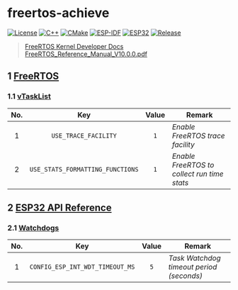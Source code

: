 # freertos-achieve

[![License](https://img.shields.io/badge/License-MIT-important.svg?style=flat&logo=github)](https://www.mit-license.org)
[![C++](https://img.shields.io/badge/C++-11-success.svg?style=flat&logo=cplusplus)](https://isocpp.org)
[![CMake](https://img.shields.io/badge/CMake-3.5-success.svg?style=flat&logo=cmake)](https://cmake.org/cmake/help/v3.5)
[![ESP-IDF](https://img.shields.io/badge/ESP_IDF-4.4-success.svg?style=flat&logo=espressif)](https://dl.espressif.com/dl/esp-idf/?idf=4.4)
[![ESP32](https://img.shields.io/badge/ESP32-S3-success.svg?style=flat&logo=espHome)](https://docs.espressif.com/projects/esp-idf/zh_CN/v4.4/esp32s3/get-started/index.html)
[![Release](https://img.shields.io/badge/Release-0.5.0-informational.svg)](https://github.com/aaric/freertos-achieve/releases)

> [FreeRTOS Kernel Developer Docs](https://www.freertos.org/features.html)  
> [FreeRTOS_Reference_Manual_V10.0.0.pdf](https://www.freertos.org/Documentation/FreeRTOS_Reference_Manual_V10.0.0.pdf)

## 1 [FreeRTOS](https://docs.espressif.com/projects/esp-idf/en/release-v4.4/esp32/api-reference/system/freertos.html)

### 1.1 [vTaskList](https://www.freertos.org/a00021.html#vTaskList)

|No.|Key|Value|Remark|
|:---:|:---:|:---:|-----|
|1|`USE_TRACE_FACILITY`|`1`|*Enable FreeRTOS trace facility*|
|2|`USE_STATS_FORMATTING_FUNCTIONS`|`1`|*Enable FreeRTOS to collect run time stats*|

## 2 [ESP32 API Reference](https://docs.espressif.com/projects/esp-idf/zh_CN/release-v4.4/esp32/api-reference/index.html)

### 2.1 [Watchdogs](https://docs.espressif.com/projects/esp-idf/en/release-v4.4/esp32/api-reference/system/wdts.html)

|No.|Key|Value|Remark|
|:---:|:---:|:---:|-----|
|1|`CONFIG_ESP_INT_WDT_TIMEOUT_MS`|`5`|*Task Watchdog timeout period (seconds)*|
